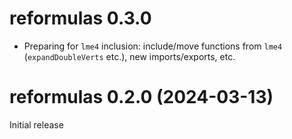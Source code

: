 # reformulas 0.3.0

* Preparing for `lme4` inclusion: include/move functions from `lme4` (`expandDoubleVerts` etc.), new imports/exports, etc.

# reformulas 0.2.0 (2024-03-13)

Initial release
